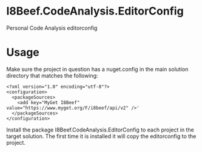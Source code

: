 # I8Beef.CodeAnalysis.EditorConfig
Personal Code Analysis editorconfig

# Usage
Make sure the project in question has a nuget.config in the main solution directory that matches the following:

```
<?xml version="1.0" encoding="utf-8"?>
<configuration>
  <packageSources>
    <add key="MyGet I8Beef" value="https://www.myget.org/F/i8beef/api/v2" />'
  </packageSources> 
</configuration>
```

Install the package I8Beef.CodeAnalysis.EditorConfig to each project in the target solution. The first time it is installed it will copy the editorconfig to the project.